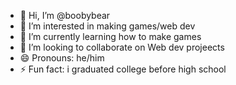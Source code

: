 - 👋 Hi, I’m @boobybear
- 👀 I’m interested in making games/web dev
- 🌱 I’m currently learning how to make games
- 💞️ I’m looking to collaborate on Web dev projeects
- 😄 Pronouns: he/him
- ⚡ Fun fact: i graduated college before high school

<!---
boobybear/boobybear is a ✨ special ✨ repository because its `README.md` (this file) appears on your GitHub profile.
You can click the Preview link to take a look at your changes.
--->
